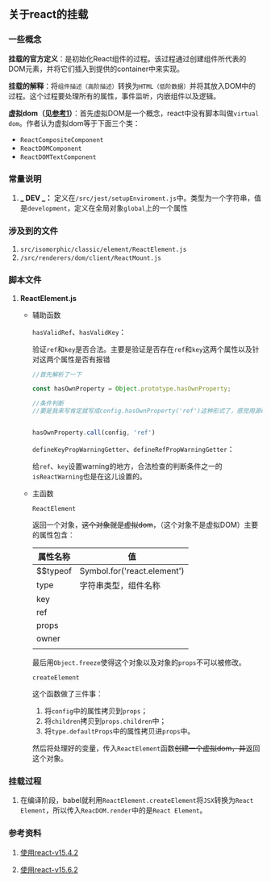 
## 关于react的挂载

### 一些概念

**挂载的官方定义**：是初始化React组件的过程。该过程通过创建组件所代表的DOM元素，并将它们插入到提供的container中来实现。

**挂载的解释**：将`组件描述（高阶描述）`转换为`HTML（低阶数据）`并将其放入DOM中的过程。这个过程要处理所有的属性，事件监听，内嵌组件以及逻辑。

**虚拟dom（见[参考1][使用react-v15.4.2]）**：首先虚拟DOM是一个概念，react中没有脚本叫做`virtual dom`。作者认为虚拟dom等于下面三个类：

  - `ReactCompositeComponent`
  - `ReactDOMComponent`
  - `ReactDOMTextComponent`

### 常量说明

1. **_ DEV _：** 定义在`/src/jest/setupEnviroment.js`中。类型为一个字符串，值是`development`，定义在全局对象`global`上的一个属性

### 涉及到的文件

1. `src/isomorphic/classic/element/ReactElement.js`
2. `/src/renderers/dom/client/ReactMount.js`

### 脚本文件

  1. **ReactElement.js**

      - 辅助函数

          `hasValidRef`、`hasValidKey`：

          验证`ref`和`key`是否合法。主要是验证是否存在`ref`和`key`这两个属性以及针对这两个属性是否有报错

          ```javascript
          //首先解析了一下

          const hasOwnProperty = Object.prototype.hasOwnProperty;

          //条件判断
          //要是我来写肯定就写成config.hasOwnProperty('ref')这种形式了，感觉用源码的形式是从效率的角度考虑，可以便面多次解析


          hasOwnProperty.call(config, 'ref')
          ```


          `defineKeyPropWarningGetter`、`defineRefPropWarningGetter`：

          给`ref`、`key`设置warning的地方，合法检查的判断条件之一的`isReactWarning`也是在这儿设置的。

      - 主函数

        `ReactElement`

        返回一个对象，~~这个对象就是虚拟dom~~，（这个对象不是虚拟DOM）主要的属性包含：

        |属性名称|值|
        |-------|--|
        |$$typeof|Symbol.for('react.element')|
        |type|字符串类型，组件名称|
        |key||
        |ref||
        |props||
        |owner||
        |||

        最后用`Object.freeze`使得这个对象以及对象的`props`不可以被修改。

        `createElement`

        这个函数做了三件事：

          1. 将`config`中的属性拷贝到`props`；
          2. 将`children`拷贝到`props.children`中；
          3. 将`type.defaultProps`中的属性拷贝进`props`中。

        然后将处理好的变量，传入`ReactElement`函数~~创建一个虚拟dom，并~~返回这个对象。

### 挂载过程

  1. 在编译阶段，babel就利用`ReactElement.createElement`将`JSX`转换为`React Element`，所以传入`ReacDOM.render`中的是`React Element`。

### 参考资料

  1. [使用react-v15.4.2](https://bogdan-lyashenko.github.io/Under-the-hood-ReactJS/stack/languages/chinese/book/Part-0.html)

  2. [使用react-v15.6.2](https://holmeshe.me/understanding-react-js-source-code-initial-rendering-I/)



  [使用react-v15.4.2]: https://bogdan-lyashenko.github.io/Under-the-hood-ReactJS/stack/languages/chinese/book/Part-0.html "参考1"

  [使用react-v15.6.2]: https://holmeshe.me/understanding-react-js-source-code-initial-rendering-I/ "参考2"
